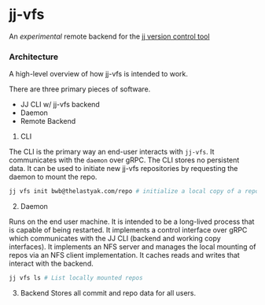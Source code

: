jj-vfs
=======
An *experimental* remote backend for the [jj version control tool](https://jj-vcs.github.io/jj/latest/)

### Architecture

A high-level overview of how jj-vfs is intended to work.

There are three primary pieces of software.

* JJ CLI w/ jj-vfs backend
* Daemon
* Remote Backend


1. CLI

The CLI is the primary way an end-user interacts with `jj-vfs`. It communicates with the `daemon` over gRPC. The CLI stores no persistent data. It can be used to initiate new jj-vfs repositories by requesting the daemon to mount the repo.

```bash
jj vfs init bwb@thelastyak.com/repo # initialize a local copy of a repo as bwb
```

2. Daemon

Runs on the end user machine. It is intended to be a long-lived process that is capable of being restarted.
It implements a control interface over gRPC which communicates with the JJ CLI (backend and working copy interfaces). It implements an NFS server and manages the local mounting of repos via an NFS client implementation. It caches reads and writes that interact with the backend.

```bash
jj vfs ls # List locally mounted repos
```

3. Backend
Stores all commit and repo data for all users. 
